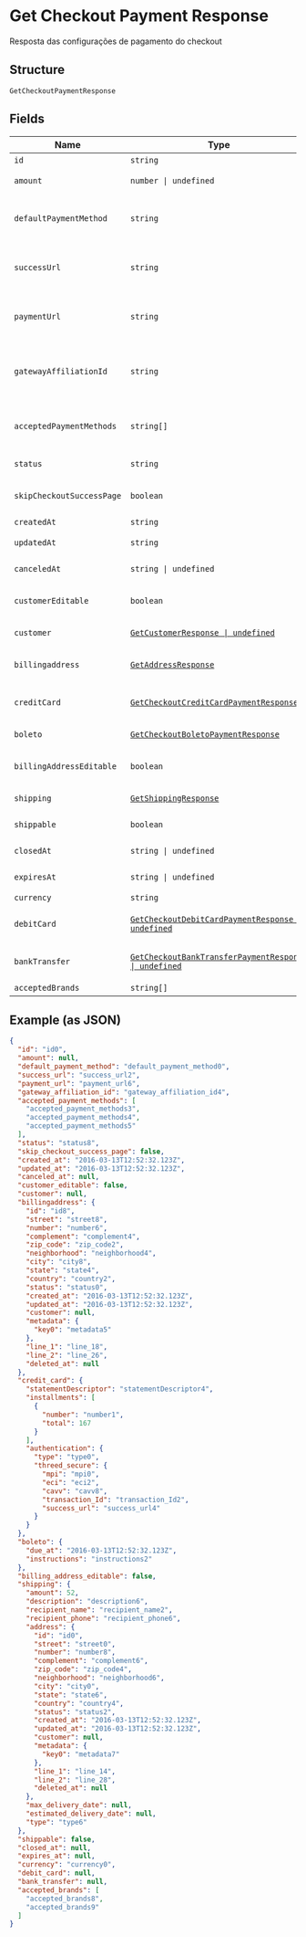 
# Get Checkout Payment Response

Resposta das configurações de pagamento do checkout

## Structure

`GetCheckoutPaymentResponse`

## Fields

| Name | Type | Tags | Description |
|  --- | --- | --- | --- |
| `id` | `string` | Required | - |
| `amount` | `number \| undefined` | Optional | Valor em centavos |
| `defaultPaymentMethod` | `string` | Required | Meio de pagamento padrão no checkout |
| `successUrl` | `string` | Required | Url de redirecionamento de sucesso após o checkou |
| `paymentUrl` | `string` | Required | Url para pagamento usando o checkout |
| `gatewayAffiliationId` | `string` | Required | Código da afiliação onde o pagamento será processado no gateway |
| `acceptedPaymentMethods` | `string[]` | Required | Meios de pagamento aceitos no checkout |
| `status` | `string` | Required | Status do checkout |
| `skipCheckoutSuccessPage` | `boolean` | Required | Pular tela de sucesso pós-pagamento? |
| `createdAt` | `string` | Required | Data de criação |
| `updatedAt` | `string` | Required | Data de atualização |
| `canceledAt` | `string \| undefined` | Optional | Data de cancelamento |
| `customerEditable` | `boolean` | Required | Torna o objeto customer editável |
| `customer` | [`GetCustomerResponse \| undefined`](../../doc/models/get-customer-response.md) | Optional | Dados do comprador |
| `billingaddress` | [`GetAddressResponse`](../../doc/models/get-address-response.md) | Required | Dados do endereço de cobrança |
| `creditCard` | [`GetCheckoutCreditCardPaymentResponse`](../../doc/models/get-checkout-credit-card-payment-response.md) | Required | Configurações de cartão de crédito |
| `boleto` | [`GetCheckoutBoletoPaymentResponse`](../../doc/models/get-checkout-boleto-payment-response.md) | Required | Configurações de boleto |
| `billingAddressEditable` | `boolean` | Required | Indica se o billing address poderá ser editado |
| `shipping` | [`GetShippingResponse`](../../doc/models/get-shipping-response.md) | Required | Configurações  de entrega |
| `shippable` | `boolean` | Required | Indica se possui entrega |
| `closedAt` | `string \| undefined` | Optional | Data de fechamento |
| `expiresAt` | `string \| undefined` | Optional | Data de expiração |
| `currency` | `string` | Required | Moeda |
| `debitCard` | [`GetCheckoutDebitCardPaymentResponse \| undefined`](../../doc/models/get-checkout-debit-card-payment-response.md) | Optional | Configurações de cartão de débito |
| `bankTransfer` | [`GetCheckoutBankTransferPaymentResponse \| undefined`](../../doc/models/get-checkout-bank-transfer-payment-response.md) | Optional | Bank transfer payment response |
| `acceptedBrands` | `string[]` | Required | Accepted Brands |

## Example (as JSON)

```json
{
  "id": "id0",
  "amount": null,
  "default_payment_method": "default_payment_method0",
  "success_url": "success_url2",
  "payment_url": "payment_url6",
  "gateway_affiliation_id": "gateway_affiliation_id4",
  "accepted_payment_methods": [
    "accepted_payment_methods3",
    "accepted_payment_methods4",
    "accepted_payment_methods5"
  ],
  "status": "status8",
  "skip_checkout_success_page": false,
  "created_at": "2016-03-13T12:52:32.123Z",
  "updated_at": "2016-03-13T12:52:32.123Z",
  "canceled_at": null,
  "customer_editable": false,
  "customer": null,
  "billingaddress": {
    "id": "id8",
    "street": "street8",
    "number": "number6",
    "complement": "complement4",
    "zip_code": "zip_code2",
    "neighborhood": "neighborhood4",
    "city": "city8",
    "state": "state4",
    "country": "country2",
    "status": "status0",
    "created_at": "2016-03-13T12:52:32.123Z",
    "updated_at": "2016-03-13T12:52:32.123Z",
    "customer": null,
    "metadata": {
      "key0": "metadata5"
    },
    "line_1": "line_18",
    "line_2": "line_26",
    "deleted_at": null
  },
  "credit_card": {
    "statementDescriptor": "statementDescriptor4",
    "installments": [
      {
        "number": "number1",
        "total": 167
      }
    ],
    "authentication": {
      "type": "type0",
      "threed_secure": {
        "mpi": "mpi0",
        "eci": "eci2",
        "cavv": "cavv8",
        "transaction_Id": "transaction_Id2",
        "success_url": "success_url4"
      }
    }
  },
  "boleto": {
    "due_at": "2016-03-13T12:52:32.123Z",
    "instructions": "instructions2"
  },
  "billing_address_editable": false,
  "shipping": {
    "amount": 52,
    "description": "description6",
    "recipient_name": "recipient_name2",
    "recipient_phone": "recipient_phone6",
    "address": {
      "id": "id0",
      "street": "street0",
      "number": "number8",
      "complement": "complement6",
      "zip_code": "zip_code4",
      "neighborhood": "neighborhood6",
      "city": "city0",
      "state": "state6",
      "country": "country4",
      "status": "status2",
      "created_at": "2016-03-13T12:52:32.123Z",
      "updated_at": "2016-03-13T12:52:32.123Z",
      "customer": null,
      "metadata": {
        "key0": "metadata7"
      },
      "line_1": "line_14",
      "line_2": "line_28",
      "deleted_at": null
    },
    "max_delivery_date": null,
    "estimated_delivery_date": null,
    "type": "type6"
  },
  "shippable": false,
  "closed_at": null,
  "expires_at": null,
  "currency": "currency0",
  "debit_card": null,
  "bank_transfer": null,
  "accepted_brands": [
    "accepted_brands8",
    "accepted_brands9"
  ]
}
```

